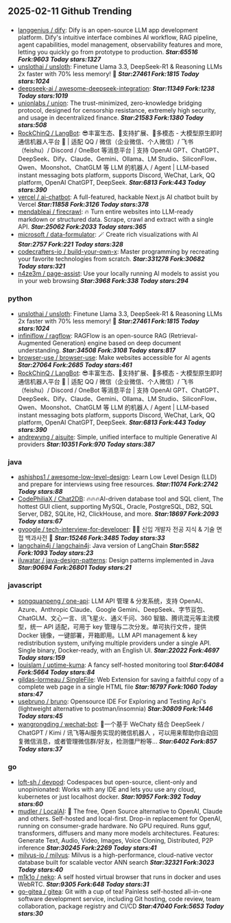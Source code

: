 ## 2025-02-11 Github Trending

### 
* [langgenius / dify](https://github.com/langgenius/dify): Dify is an open-source LLM app development platform. Dify's intuitive interface combines AI workflow, RAG pipeline, agent capabilities, model management, observability features and more, letting you quickly go from prototype to production. ***Star:65516 Fork:9603 Today stars:1327***
* [unslothai / unsloth](https://github.com/unslothai/unsloth): Finetune Llama 3.3, DeepSeek-R1 & Reasoning LLMs 2x faster with 70% less memory! 🦥 ***Star:27461 Fork:1815 Today stars:1024***
* [deepseek-ai / awesome-deepseek-integration](https://github.com/deepseek-ai/awesome-deepseek-integration):  ***Star:11349 Fork:1238 Today stars:1019***
* [unionlabs / union](https://github.com/unionlabs/union): The trust-minimized, zero-knowledge bridging protocol, designed for censorship resistance, extremely high security, and usage in decentralized finance. ***Star:21583 Fork:1380 Today stars:508***
* [RockChinQ / LangBot](https://github.com/RockChinQ/LangBot): 😎丰富生态、🧩支持扩展、🦄多模态 - 大模型原生即时通信机器人平台 🤖 | 适配 QQ / 微信（企业微信、个人微信）/ 飞书（feishu）/ Discord / OneBot 等消息平台 | 支持 OpenAI GPT、ChatGPT、DeepSeek、Dify、Claude、Gemini、Ollama、LM Studio、SiliconFlow、Qwen、Moonshot、ChatGLM 等 LLM 的机器人 / Agent | LLM-based instant messaging bots platform, supports Discord, WeChat, Lark, QQ platform, OpenAI ChatGPT, DeepSeek. ***Star:6813 Fork:443 Today stars:390***
* [vercel / ai-chatbot](https://github.com/vercel/ai-chatbot): A full-featured, hackable Next.js AI chatbot built by Vercel ***Star:11858 Fork:3126 Today stars:378***
* [mendableai / firecrawl](https://github.com/mendableai/firecrawl): 🔥 Turn entire websites into LLM-ready markdown or structured data. Scrape, crawl and extract with a single API. ***Star:25062 Fork:2033 Today stars:365***
* [microsoft / data-formulator](https://github.com/microsoft/data-formulator): 🪄 Create rich visualizations with AI ***Star:2757 Fork:221 Today stars:328***
* [codecrafters-io / build-your-own-x](https://github.com/codecrafters-io/build-your-own-x): Master programming by recreating your favorite technologies from scratch. ***Star:331278 Fork:30682 Today stars:321***
* [n4ze3m / page-assist](https://github.com/n4ze3m/page-assist): Use your locally running AI models to assist you in your web browsing ***Star:3968 Fork:338 Today stars:294***

### python
* [unslothai / unsloth](https://github.com/unslothai/unsloth): Finetune Llama 3.3, DeepSeek-R1 & Reasoning LLMs 2x faster with 70% less memory! 🦥 ***Star:27461 Fork:1815 Today stars:1024***
* [infiniflow / ragflow](https://github.com/infiniflow/ragflow): RAGFlow is an open-source RAG (Retrieval-Augmented Generation) engine based on deep document understanding. ***Star:34508 Fork:3108 Today stars:817***
* [browser-use / browser-use](https://github.com/browser-use/browser-use): Make websites accessible for AI agents ***Star:27064 Fork:2685 Today stars:461***
* [RockChinQ / LangBot](https://github.com/RockChinQ/LangBot): 😎丰富生态、🧩支持扩展、🦄多模态 - 大模型原生即时通信机器人平台 🤖 | 适配 QQ / 微信（企业微信、个人微信）/ 飞书（feishu）/ Discord / OneBot 等消息平台 | 支持 OpenAI GPT、ChatGPT、DeepSeek、Dify、Claude、Gemini、Ollama、LM Studio、SiliconFlow、Qwen、Moonshot、ChatGLM 等 LLM 的机器人 / Agent | LLM-based instant messaging bots platform, supports Discord, WeChat, Lark, QQ platform, OpenAI ChatGPT, DeepSeek. ***Star:6813 Fork:443 Today stars:390***
* [andrewyng / aisuite](https://github.com/andrewyng/aisuite): Simple, unified interface to multiple Generative AI providers ***Star:10351 Fork:970 Today stars:387***

### java
* [ashishps1 / awesome-low-level-design](https://github.com/ashishps1/awesome-low-level-design): Learn Low Level Design (LLD) and prepare for interviews using free resources. ***Star:11074 Fork:2742 Today stars:88***
* [CodePhiliaX / Chat2DB](https://github.com/CodePhiliaX/Chat2DB): 🔥🔥🔥AI-driven database tool and SQL client, The hottest GUI client, supporting MySQL, Oracle, PostgreSQL, DB2, SQL Server, DB2, SQLite, H2, ClickHouse, and more. ***Star:18697 Fork:2093 Today stars:67***
* [gyoogle / tech-interview-for-developer](https://github.com/gyoogle/tech-interview-for-developer): 👶🏻 신입 개발자 전공 지식 & 기술 면접 백과사전 📖 ***Star:15246 Fork:3485 Today stars:33***
* [langchain4j / langchain4j](https://github.com/langchain4j/langchain4j): Java version of LangChain ***Star:5582 Fork:1093 Today stars:23***
* [iluwatar / java-design-patterns](https://github.com/iluwatar/java-design-patterns): Design patterns implemented in Java ***Star:90694 Fork:26801 Today stars:21***

### javascript
* [songquanpeng / one-api](https://github.com/songquanpeng/one-api): LLM API 管理 & 分发系统，支持 OpenAI、Azure、Anthropic Claude、Google Gemini、DeepSeek、字节豆包、ChatGLM、文心一言、讯飞星火、通义千问、360 智脑、腾讯混元等主流模型，统一 API 适配，可用于 key 管理与二次分发。单可执行文件，提供 Docker 镜像，一键部署，开箱即用。LLM API management & key redistribution system, unifying multiple providers under a single API. Single binary, Docker-ready, with an English UI. ***Star:22022 Fork:4697 Today stars:159***
* [louislam / uptime-kuma](https://github.com/louislam/uptime-kuma): A fancy self-hosted monitoring tool ***Star:64084 Fork:5664 Today stars:84***
* [gildas-lormeau / SingleFile](https://github.com/gildas-lormeau/SingleFile): Web Extension for saving a faithful copy of a complete web page in a single HTML file ***Star:16797 Fork:1060 Today stars:47***
* [usebruno / bruno](https://github.com/usebruno/bruno): Opensource IDE For Exploring and Testing Api's (lightweight alternative to postman/insomnia) ***Star:30809 Fork:1446 Today stars:45***
* [wangrongding / wechat-bot](https://github.com/wangrongding/wechat-bot): 🤖一个基于 WeChaty 结合 DeepSeek / ChatGPT / Kimi / 讯飞等Ai服务实现的微信机器人 ，可以用来帮助你自动回复微信消息，或者管理微信群/好友，检测僵尸粉等... ***Star:6402 Fork:857 Today stars:37***

### go
* [loft-sh / devpod](https://github.com/loft-sh/devpod): Codespaces but open-source, client-only and unopinionated: Works with any IDE and lets you use any cloud, kubernetes or just localhost docker. ***Star:10957 Fork:392 Today stars:60***
* [mudler / LocalAI](https://github.com/mudler/LocalAI): 🤖 The free, Open Source alternative to OpenAI, Claude and others. Self-hosted and local-first. Drop-in replacement for OpenAI, running on consumer-grade hardware. No GPU required. Runs gguf, transformers, diffusers and many more models architectures. Features: Generate Text, Audio, Video, Images, Voice Cloning, Distributed, P2P inference ***Star:30245 Fork:2269 Today stars:41***
* [milvus-io / milvus](https://github.com/milvus-io/milvus): Milvus is a high-performance, cloud-native vector database built for scalable vector ANN search ***Star:32321 Fork:3023 Today stars:40***
* [m1k1o / neko](https://github.com/m1k1o/neko): A self hosted virtual browser that runs in docker and uses WebRTC. ***Star:9305 Fork:648 Today stars:31***
* [go-gitea / gitea](https://github.com/go-gitea/gitea): Git with a cup of tea! Painless self-hosted all-in-one software development service, including Git hosting, code review, team collaboration, package registry and CI/CD ***Star:47040 Fork:5653 Today stars:30***

